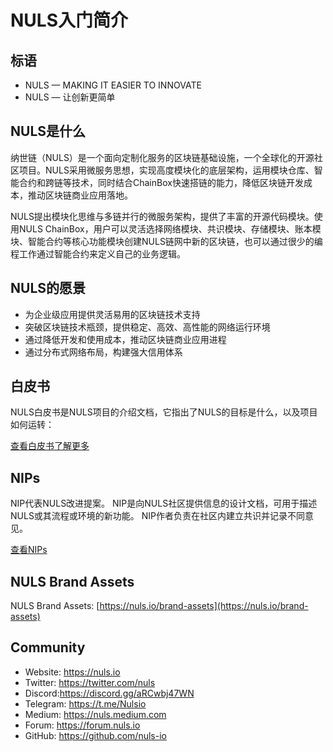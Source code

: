 # NULS入门简介

## 标语

- NULS — MAKING IT EASIER TO INNOVATE
- NULS — 让创新更简单

## NULS是什么

纳世链（NULS）是一个面向定制化服务的区块链基础设施，一个全球化的开源社区项目。NULS采用微服务思想，实现高度模块化的底层架构，运用模块仓库、智能合约和跨链等技术，同时结合ChainBox快速搭链的能力，降低区块链开发成本，推动区块链商业应用落地。

NULS提出模块化思维与多链并行的微服务架构，提供了丰富的开源代码模块。使用NULS ChainBox，用户可以灵活选择网络模块、共识模块、存储模块、账本模块、智能合约等核心功能模块创建NULS链网中新的区块链，也可以通过很少的编程工作通过智能合约来定义自己的业务逻辑。

## NULS的愿景

- 为企业级应用提供灵活易用的区块链技术支持
- 突破区块链技术瓶颈，提供稳定、高效、高性能的网络运行环境
- 通过降低开发和使用成本，推动区块链商业应用进程
- 通过分布式网络布局，构建强大信用体系


## 白皮书
NULS白皮书是NULS项目的介绍文档，它指出了NULS的目标是什么，以及项目如何运转：

[查看白皮书了解更多](https://nuls.io/wp-content/uploads/2023/02/NULS_WhitePaper_v2.1_EN.pdf)

## NIPs
NIP代表NULS改进提案。 NIP是向NULS社区提供信息的设计文档，可用于描述NULS或其流程或环境的新功能。 NIP作者负责在社区内建立共识并记录不同意见。

[查看NIPs](https://github.com/nuls-io/NIPs)


## NULS Brand Assets

NULS Brand Assets: [https://nuls.io/brand-assets](https://nuls.io/brand-assets)


## Community

- Website: https://nuls.io
- Twitter: https://twitter.com/nuls
- Discord:https://discord.gg/aRCwbj47WN
- Telegram: https://t.me/Nulsio
- Medium: https://nuls.medium.com
- Forum: https://forum.nuls.io
- GitHub: https://github.com/nuls-io

####  

